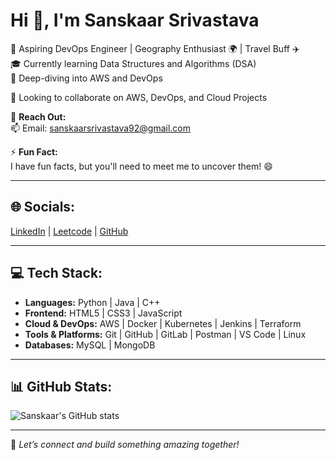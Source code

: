# Hi 👋, I'm Sanskaar Srivastava

🚀 Aspiring DevOps Engineer | Geography Enthusiast 🌍 | Travel Buff ✈️  
🎓 Currently learning Data Structures and Algorithms (DSA)  
🌱 Deep-diving into AWS and DevOps  

🤝 Looking to collaborate on AWS, DevOps, and Cloud Projects  

💬 **Reach Out:**  
📫 Email: sanskaarsrivastava92@gmail.com  

⚡ **Fun Fact:**  
I have fun facts, but you'll need to meet me to uncover them! 😄  

---

## 🌐 **Socials:**  
[LinkedIn](https://www.linkedin.com/in/sanskaar-srivastava/) | [Leetcode](https://leetcode.com/u/sanskaarsrivastava92/) | [GitHub](https://github.com/Sanskaar92)  

---

## 💻 **Tech Stack:**  
- **Languages:** Python | Java | C++  
- **Frontend:** HTML5 | CSS3 | JavaScript  
- **Cloud & DevOps:** AWS | Docker | Kubernetes | Jenkins | Terraform  
- **Tools & Platforms:** Git | GitHub | GitLab | Postman | VS Code | Linux  
- **Databases:** MySQL | MongoDB  

---

## 📊 **GitHub Stats:**  
![Sanskaar's GitHub stats](https://github-readme-stats.vercel.app/api?username=Sanskaar92&show_icons=true&theme=radical)

---

🌟 *Let’s connect and build something amazing together!*  
